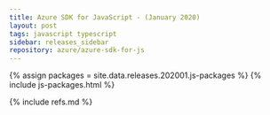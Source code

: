 ```yaml
---
title: Azure SDK for JavaScript - (January 2020)
layout: post
tags: javascript typescript
sidebar: releases_sidebar
repository: azure/azure-sdk-for-js
---
```


{% assign packages = site.data.releases.202001.js-packages %}
{% include js-packages.html %}


{% include refs.md %}